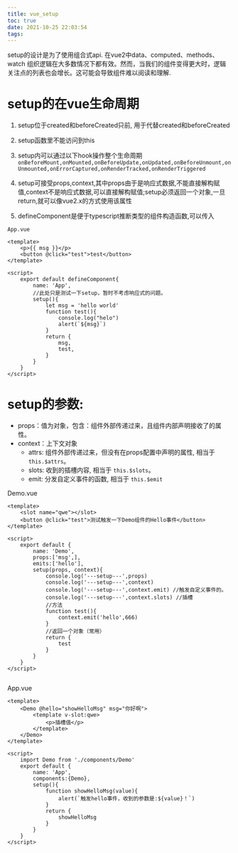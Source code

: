 ```yaml
---
title: vue_setup
toc: true
date: 2021-10-25 22:03:54
tags:
---
```


setup的设计是为了使用组合式api. 在vue2中data、computed、methods、watch 组织逻辑在大多数情况下都有效。然而，当我们的组件变得更大时，逻辑关注点的列表也会增长。这可能会导致组件难以阅读和理解.


# setup的在vue生命周期
1. setup位于created和beforeCreated只前, 用于代替created和beforeCreated
2. setup函数里不能访问到this
3. setup内可以通过以下hook操作整个生命周期
`onBeforeMount,onMounted,onBeforeUpdate,onUpdated,onBeforeUnmount,onUnmounted,onErrorCaptured,onRenderTracked,onRenderTriggered`

4. setup可接受props,context,其中props由于是响应式数据,不能直接解构赋值,context不是响应式数据,可以直接解构赋值;setup必须返回一个对象,一旦return,就可以像vue2.x的方式使用该属性
5. defineComponent是便于typescript推断类型的组件构造函数,可以传入



`App.vue`
```vue
<template>
    <p>{{ msg }}</p>
    <button @click="test">test</button>
</template>

<script>
	export default defineComponent{
		name: 'App',
		//此处只是测试一下setup，暂时不考虑响应式的问题。
        setup(){
            let msg = 'hello world'
            function test(){
                console.log("helo")
                alert(`${msg}`)
            }
            return {
                msg,
                test,
            }
        }
	}
</script>
```


# setup的参数: 
- props：值为对象，包含：组件外部传递过来，且组件内部声明接收了的属性。
- context：上下文对象
    - attrs: 组件外部传递过来，但没有在props配置中声明的属性, 相当于 `this.$attrs`。
    - slots: 收到的插槽内容, 相当于 ```this.$slots```。
    - emit: 分发自定义事件的函数, 相当于 ```this.$emit```

Demo.vue
```vue
<template>
	<slot name="qwe"></slot>
	<button @click="test">测试触发一下Demo组件的Hello事件</button>
</template>

<script>
	export default {
		name: 'Demo',
		props:['msg',],
		emits:['hello'],
		setup(props, context){
			console.log('---setup---',props)
			console.log('---setup---',context)
			console.log('---setup---',context.emit) //触发自定义事件的。
			console.log('---setup---',context.slots) //插槽
			//方法
			function test(){
				context.emit('hello',666)
			}
			//返回一个对象（常用）
			return {
				test
			}
		}
	}
</script>


```

App.vue
```vue
<template>
	<Demo @hello="showHelloMsg" msg="你好啊">
		<template v-slot:qwe>
			<p>插槽值</p>
		</template>
	</Demo>
</template>

<script>
	import Demo from './components/Demo'
	export default {
		name: 'App',
		components:{Demo},
		setup(){
			function showHelloMsg(value){
				alert(`触发hello事件，收到的参数是:${value}！`)
			}
			return {
				showHelloMsg
			}
		}
	}
</script>
```
